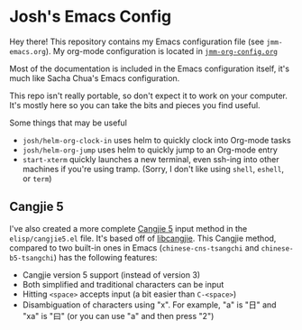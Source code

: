 # Josh's Emacs Config

Hey there! This repository contains my Emacs configuration file (see
`jmm-emacs.org`). My org-mode configuration is located in [`jmm-org-config.org`](./jmm-org-config.org)

Most of the documentation is included in the Emacs configuration itself, it's much like Sacha Chua's Emacs configuration.

This repo isn't really portable, so don't expect it to work on your
computer. It's mostly here so you can take the bits and pieces you
find useful.

Some things that may be useful
- `josh/helm-org-clock-in` uses helm to quickly clock into Org-mode tasks
- `josh/helm-org-jump` uses helm to quickly jump to an Org-mode entry
- `start-xterm` quickly launches a new terminal, even ssh-ing into other machines if you're using tramp. (Sorry, I don't like using `shell`, `eshell`, or `term`)

## Cangjie 5 ##

I've also created a more complete
[Cangjie 5](https://en.wikipedia.org/wiki/Cangjie_input_method) input
method in the `elisp/cangjie5.el` file. It's based off of
[libcangjie](https://github.com/Cangjians/libcangjie). This Cangjie
method, compared to two built-in ones in Emacs (`chinese-cns-tsangchi` and `chinese-b5-tsangchi`) has the following
features:
- Cangjie version 5 support (instead of version 3)
- Both simplified and traditional characters can be input
- Hitting `<space>` accepts input (a bit easier than `C-<space>`)
- Disambiguation of characters using "x". For example, "a" is "日" and "xa" is "曰" (or you can use "a" and then press "2")

